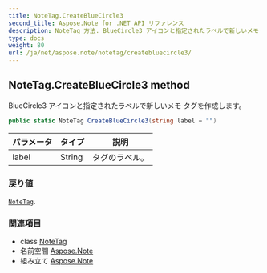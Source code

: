 ```yaml
---
title: NoteTag.CreateBlueCircle3
second_title: Aspose.Note for .NET API リファレンス
description: NoteTag 方法. BlueCircle3 アイコンと指定されたラベルで新しいメモ タグを作成します
type: docs
weight: 80
url: /ja/net/aspose.note/notetag/createbluecircle3/
---
```

## NoteTag.CreateBlueCircle3 method

BlueCircle3 アイコンと指定されたラベルで新しいメモ タグを作成します。

```csharp
public static NoteTag CreateBlueCircle3(string label = "")
```

| パラメータ | タイプ | 説明 |
| --- | --- | --- |
| label | String | タグのラベル。 |

### 戻り値

[`NoteTag`](../).

### 関連項目

* class [NoteTag](../)
* 名前空間 [Aspose.Note](../../notetag/)
* 組み立て [Aspose.Note](../../../)


